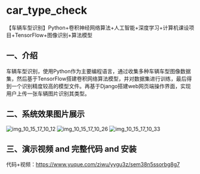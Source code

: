 # car_type_check
【车辆车型识别】Python+卷积神经网络算法+人工智能+深度学习+计算机课设项目+TensorFlow+图像识别+算法模型

## 一、介绍
车辆车型识别，使用Python作为主要编程语言，通过收集多种车辆车型图像数据集，然后基于TensorFlow搭建卷积网络算法模型，并对数据集进行训练，最后得到一个识别精度较高的模型文件。再基于Django搭建web网页端操作界面，实现用户上传一张车辆图片识别其类型。

## 二、系统效果图片展示
![img_10_15_17_10_12](https://github.com/user-attachments/assets/db3a157e-a56d-4e1d-992e-acf4e9682068)
![img_10_15_17_10_26](https://github.com/user-attachments/assets/e8fd25e8-5ba7-42ec-962d-7536563eb45e)
![img_10_15_17_10_33](https://github.com/user-attachments/assets/d46b0844-563a-4823-8f54-bb9a70324f2e)

## 三、演示视频 and 完整代码 and 安装
代码+视频：https://www.yuque.com/ziwu/yygu3z/sem38n5ssorbg8g7

